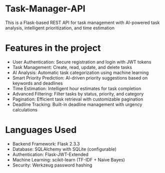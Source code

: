 # Task-Manager-API
This is a Flask-based REST API for task management with AI-powered task analysis, intelligent prioritization, and time estimation

# Features in the project
* User Authentication: Secure registration and login with JWT tokens
* Task Management: Create, read, update, and delete tasks
* AI Analysis: Automatic task categorization using machine learning
* Smart Priority Prediction: AI-driven priority suggestions based on keywords and deadlines
* Time Estimation: Intelligent hour estimates for task completion
* Advanced Filtering: Filter tasks by status, priority, and category
* Pagination: Efficient task retrieval with customizable pagination
* Deadline Tracking: Built-in deadline management with urgency calculations


# Languages Used
* Backend Framework: Flask 2.3.3
* Database: SQLAlchemy with SQLite (configurable)
* Authentication: Flask-JWT-Extended
* Machine Learning: scikit-learn (TF-IDF + Naive Bayes)
* Security: Werkzeug password hashing
